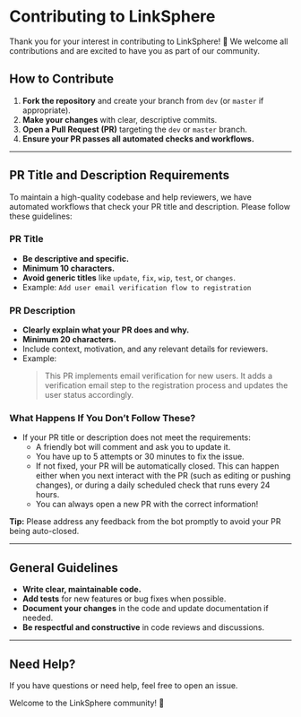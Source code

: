 # Contributing to LinkSphere

Thank you for your interest in contributing to LinkSphere! 🚀 We welcome all contributions and are excited to have you as part of our community.

## How to Contribute

1. **Fork the repository** and create your branch from `dev` (or `master` if appropriate).
2. **Make your changes** with clear, descriptive commits.
3. **Open a Pull Request (PR)** targeting the `dev` or `master` branch.
4. **Ensure your PR passes all automated checks and workflows.**

---

## PR Title and Description Requirements

To maintain a high-quality codebase and help reviewers, we have automated workflows that check your PR title and description. Please follow these guidelines:

### PR Title
- **Be descriptive and specific.**
- **Minimum 10 characters.**
- **Avoid generic titles** like `update`, `fix`, `wip`, `test`, or `changes`.
- Example: `Add user email verification flow to registration`

### PR Description
- **Clearly explain what your PR does and why.**
- **Minimum 20 characters.**
- Include context, motivation, and any relevant details for reviewers.
- Example:
  > This PR implements email verification for new users. It adds a verification email step to the registration process and updates the user status accordingly.

### What Happens If You Don’t Follow These?
- If your PR title or description does not meet the requirements:
  - A friendly bot will comment and ask you to update it.
  - You have up to 5 attempts or 30 minutes to fix the issue.
  - If not fixed, your PR will be automatically closed. This can happen either when you next interact with the PR (such as editing or pushing changes), or during a daily scheduled check that runs every 24 hours.
  - You can always open a new PR with the correct information!

**Tip:** Please address any feedback from the bot promptly to avoid your PR being auto-closed.

---

## General Guidelines
- **Write clear, maintainable code.**
- **Add tests** for new features or bug fixes when possible.
- **Document your changes** in the code and update documentation if needed.
- **Be respectful and constructive** in code reviews and discussions.

---

## Need Help?
If you have questions or need help, feel free to open an issue.

Welcome to the LinkSphere community! 💜 